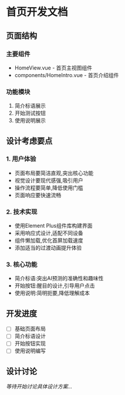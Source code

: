 # 首页开发文档

## 页面结构

### 主要组件

- HomeView.vue - 首页主视图组件
- components/HomeIntro.vue - 首页介绍组件

### 功能模块

1. 简介标语展示
2. 开始测试按钮
3. 使用说明展示

## 设计考虑要点

### 1. 用户体验

- 页面布局要简洁直观,突出核心功能
- 视觉设计要现代感强,吸引用户
- 操作流程要简单,降低使用门槛
- 页面响应要快速流畅

### 2. 技术实现

- 使用Element Plus组件库构建界面
- 采用响应式设计,适配不同设备
- 组件懒加载,优化首屏加载速度
- 添加适当的过渡动画提升体验

### 3. 核心功能

- 简介标语:突出AI预测的准确性和趣味性
- 开始按钮:醒目的设计,引导用户点击
- 使用说明:简明扼要,降低理解成本

## 开发进度

- [ ] 基础页面布局
- [ ] 简介标语设计
- [ ] 开始按钮实现
- [ ] 使用说明编写

## 设计讨论

_等待开始讨论具体设计方案..._
